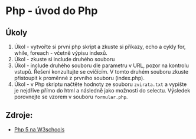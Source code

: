 # Php - úvod do Php

## Úkoly

1. Úkol - vytvořte si první php skript a zkuste si příkazy, echo a cykly for, while, foreach - včetně výpisu indexů.
2. Úkol - zkuste si include druhého souboru
3. Úkol - include druhého souboru dle parametru v URL, pozor na kontrolu vstupů. Řešení konzultujte se cvičícím. V tomto druhém souboru
 zkuste přistoupit k proměnné z prvního souboru (index.php).
4. Úkol - v Php skriptu načtěte hodnoty ze souboru ```zvirata.txt``` a vypište je nejdříve přímo do html
    a následně jako možnosti do selectu. Výsledek porovnejte se vzorem v souboru ```formular.php```.

## Zdroje:
- [Php 5 na W3schools](http://www.w3schools.com/php/default.asp)